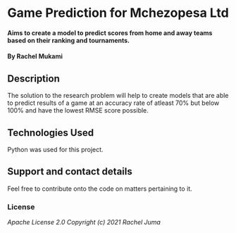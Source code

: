 # Game Prediction for Mchezopesa Ltd #
#### Aims to create a model to predict scores from home and away teams based on their ranking and tournaments.
#### By **Rachel Mukami**
## Description
The solution to the research problem will help to create models that are able to predict results of a game at an accuracy rate of atleast 70% but below 100% and have the lowest RMSE score possible.
## Technologies Used
Python was used for this project.
## Support and contact details
Feel free to contribute onto the code on matters pertaining to it.
### License
*Apache License 2.0 Copyright (c) 2021 Rachel Juma*

